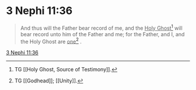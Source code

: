 # 3 Nephi 11:36

> And thus will the Father bear record of me, and the <u>Holy Ghost</u>[^a] will bear record unto him of the Father and me; for the Father, and I, and the Holy Ghost are <u>one</u>[^b] .

[3 Nephi 11:36](https://www.churchofjesuschrist.org/study/scriptures/bofm/3-ne/11?lang=eng&id=p36#p36)


[^a]: TG [[Holy Ghost, Source of Testimony]].
[^b]: TG [[Godhead]]; [[Unity]].
